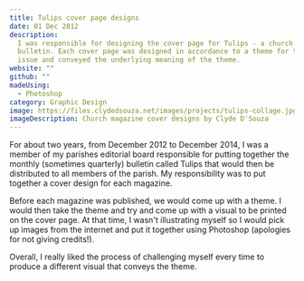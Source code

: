 ```yaml
---
title: Tulips cover page designs
date: 01 Dec 2012
description:
  I was responsible for designing the cover page for Tulips - a church
  bulletin. Each cover page was designed in accordance to a theme for that particular
  issue and conveyed the underlying meaning of the theme.
website: ""
github: ""
madeUsing:
  - Photoshop
category: Graphic Design
image: https://files.clydedsouza.net/images/projects/tulips-collage.jpg
imageDescription: Church magazine cover designs by Clyde D'Souza
---
```


For about two years, from December 2012 to December 2014, I was a member of my parishes editorial board responsible for putting together the monthly (sometimes quarterly) bulletin called Tulips that would then be distributed to all members of the parish. My responsibility was to put together a cover design for each magazine.

Before each magazine was published, we would come up with a theme. I would then take the theme and try and come up with a visual to be printed on the cover page. At that time, I wasn't illustrating myself so I would pick up images from the internet and put it together using Photoshop (apologies for not giving credits!).

Overall, I really liked the process of challenging myself every time to produce a different visual that conveys the theme.
